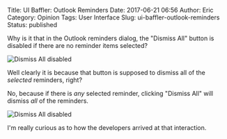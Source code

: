 Title: UI Baffler: Outlook Reminders
Date: 2017-06-21 06:56
Author: Eric
Category: Opinion
Tags: User Interface
Slug: ui-baffler-outlook-reminders
Status: published

Why is it that in the Outlook reminders dialog, the "Dismiss All" button is
disabled if there are no reminder items selected?

![Dismiss All disabled]({filename}/images/outlook1.png)

Well clearly it is because that button is supposed to dismiss all of the
*selected* reminders, right?

No, because if there is *any* selected reminder, clicking "Dismiss All" will
dismiss *all* of the reminders.

![Dismiss All disabled]({filename}/images/outlook2.png)

I'm really curious as to how the developers arrived at that interaction.